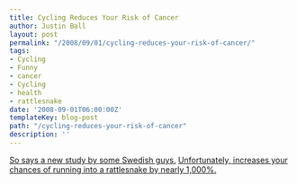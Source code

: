 ```yaml
---
title: Cycling Reduces Your Risk of Cancer
author: Justin Ball
layout: post
permalink: "/2008/09/01/cycling-reduces-your-risk-of-cancer/"
tags:
- Cycling
- Funny
- cancer
- Cycling
- health
- rattlesnake
date: '2008-09-01T06:00:00Z'
templateKey: blog-post
path: "/cycling-reduces-your-risk-of-cancer"
description: ''
---
```


[So says a new study by some Swedish guys.][1] [Unfortunately, increases your chances of running into a rattlesnake by nearly 1,000%.][2]

 [1]: http://www.bicycling.com/article/0,6610,s1-4-22-17266-1,00.html?cm_mmc=BicyclingNL-_-2008_09_02-_-training-_-bike_for_your_life
 [2]: http://www.justinball.com/2008/08/22/ways-to-not-make-use-of-your-health-insurance-cyclist-vs-rattlesnake/
